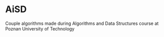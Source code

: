 # AiSD
Couple algorithms made during Algorithms and Data Structures course at Poznan University of Technology
